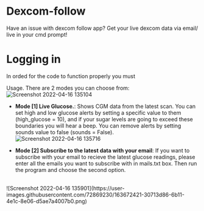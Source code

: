 # Dexcom-follow
Have an issue with dexcom follow app? Get your live dexcom data via email/ live in your cmd prompt! 


# Logging in
In orded for the code to function properly you must

Usage. There are 2 modes you can choose from:
![Screenshot 2022-04-16 135104](https://user-images.githubusercontent.com/72869230/163672156-b772d8fe-ccfa-482e-8da1-e7bb41f4bc56.png)


- **Mode [1] Live Glucose.**: Shows CGM data from the latest scan. You can set high and low glucose alerts by setting a specific value to them (high_glucose = 10), and if your sugar levels are going to exceed these boundaries you will hear a beep. You can remove alerts by setting sounds value to false (sounds = False).
![Screenshot 2022-04-16 135716](https://user-images.githubusercontent.com/72869230/163672373-fb38c67d-d113-45ba-a291-d1668a725cf1.png)


- **Mode [2] Subscribe to the latest data with your email**: If you want to subscribe with your email to recieve the latest glucose readings, please enter all the emails you want to subscribe with in mails.txt box. Then run the program and choose the second option.
<br>
![Screenshot 2022-04-16 135901](https://user-images.githubusercontent.com/72869230/163672421-30713d86-6b11-4e1c-8e06-d5ae7a4007b0.png)


